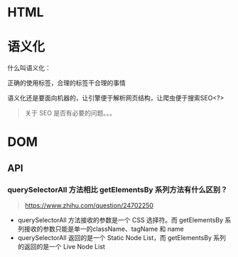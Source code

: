 # HTML

# 语义化

什么叫语义化：

正确的使用标签，合理的标签干合理的事情

语义化还是要面向机器的，让引擎便于解析网页结构，让爬虫便于搜索SEO<?>

>  关于 SEO 是否有必要的问题。。。

# DOM

## API

### querySelectorAll 方法相比 getElementsBy 系列方法有什么区别？

> https://www.zhihu.com/question/24702250

- querySelectorAll 方法接收的参数是一个 CSS 选择符。而 getElementsBy 系列接收的参数只能是单一的className、tagName 和 name
- querySelectorAll 返回的是一个 Static Node List，而 getElementsBy 系列的返回的是一个 Live Node List

